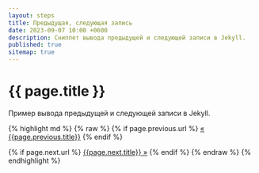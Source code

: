 ```yaml
---
layout: steps
title: Предыдущая, следующая запись
date: 2023-09-07 10:00 +0600
description: Сниппет вывода предыдущей и следующей записи в Jekyll.
published: true
sitemap: true
---
```


# {{ page.title }}

Пример вывода предыдущей и следующей записи в Jekyll.

{% highlight md %}
{% raw %}
{% if page.previous.url %}
  <a class="prev" href="{{page.previous.url}}">&laquo; {{page.previous.title}}</a>
{% endif %}

{% if page.next.url %}
  <a class="next" href="{{page.next.url}}">{{page.next.title}} &raquo;</a>
{% endif %}
{% endraw %}
{% endhighlight %}
